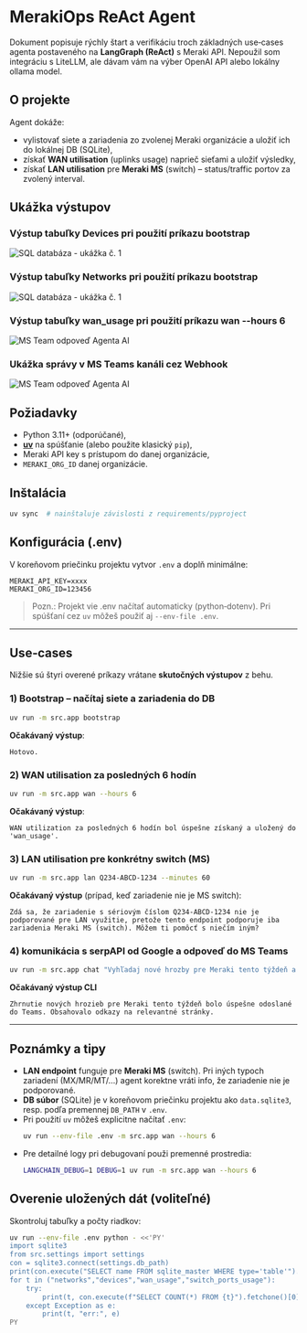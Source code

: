 # MerakiOps ReAct Agent

Dokument popisuje rýchly štart a verifikáciu troch základných use‑cases agenta postaveného na **LangGraph (ReAct)** s Meraki API. Nepoužil som integráciu s LiteLLM, ale dávam vám na výber OpenAI API alebo lokálny ollama model.

## O projekte

Agent dokáže:

- vylistovať siete a zariadenia zo zvolenej Meraki organizácie a uložiť ich do lokálnej DB (SQLite),
- získať **WAN utilisation** (uplinks usage) naprieč sieťami a uložiť výsledky,
- získať **LAN utilisation** pre **Meraki MS** (switch) – status/traffic portov za zvolený interval.

## Ukážka výstupov
### Výstup tabuľky Devices pri použití príkazu bootstrap
![SQL databáza - ukážka č. 1](výstupy/sqlite3-1.png)

### Výstup tabuľky Networks pri použití príkazu bootstrap
![SQL databáza - ukážka č. 1](výstupy/sqlite3-2.png)

### Výstup tabuľky wan_usage pri použití príkazu wan --hours 6
![MS Team odpoveď Agenta AI](výstupy/sqlite3-3.png)

### Ukážka správy v MS Teams kanáli cez Webhook
![MS Team odpoveď Agenta AI](výstupy/Teams.png)

## Požiadavky

- Python 3.11+ (odporúčané),
- [**uv**](https://docs.astral.sh/uv/) na spúšťanie (alebo použite klasický `pip`),
- Meraki API key s prístupom do danej organizácie,
- `MERAKI_ORG_ID` danej organizácie.

## Inštalácia

```bash
uv sync  # nainštaluje závislosti z requirements/pyproject
```

## Konfigurácia (.env)

V koreňovom priečinku projektu vytvor `.env` a doplň minimálne:

```
MERAKI_API_KEY=xxxx
MERAKI_ORG_ID=123456
```

> Pozn.: Projekt vie .env načítať automaticky (python‑dotenv). Pri spúšťaní cez `uv` môžeš použiť aj `--env-file .env`.

---

## Use‑cases

Nižšie sú štyri overené príkazy vrátane **skutočných výstupov** z behu.

### 1) Bootstrap – načítaj siete a zariadenia do DB

```bash
uv run -m src.app bootstrap
```

**Očakávaný výstup**:

```
Hotovo.
```

### 2) WAN utilisation za posledných 6 hodín

```bash
uv run -m src.app wan --hours 6
```

**Očakávaný výstup**:

```
WAN utilization za posledných 6 hodín bol úspešne získaný a uložený do 'wan_usage'.
```

### 3) LAN utilisation pre konkrétny switch (MS)

```bash
uv run -m src.app lan Q234-ABCD-1234 --minutes 60
```

**Očakávaný výstup** (prípad, keď zariadenie nie je MS switch):

```
Zdá sa, že zariadenie s sériovým číslom Q234-ABCD-1234 nie je podporované pre LAN využitie, pretože tento endpoint podporuje iba zariadenia Meraki MS (switch). Môžem ti pomôcť s niečím iným?
```
### 4) komunikácia s serpAPI od Google a odpoveď do MS Teams

```bash
uv run -m src.app chat "Vyhľadaj nové hrozby pre Meraki tento týždeň a pošli zhrnutie do Teams"
```
**Očakávaný výstup CLI**
```
Zhrnutie nových hrozieb pre Meraki tento týždeň bolo úspešne odoslané do Teams. Obsahovalo odkazy na relevantné stránky.
```

---

## Poznámky a tipy

- **LAN endpoint** funguje pre **Meraki MS** (switch). Pri iných typoch zariadení (MX/MR/MT/…) agent korektne vráti info, že zariadenie nie je podporované.
- **DB súbor** (SQLite) je v koreňovom priečinku projektu ako `data.sqlite3`, resp. podľa premennej `DB_PATH` v `.env`.
- Pri použití `uv` môžeš explicitne načítať `.env`:
  ```bash
  uv run --env-file .env -m src.app wan --hours 6
  ```
- Pre detailné logy pri debugovaní použi premenné prostredia:
  ```bash
  LANGCHAIN_DEBUG=1 DEBUG=1 uv run -m src.app wan --hours 6
  ```

## Overenie uložených dát (voliteľné)

Skontroluj tabuľky a počty riadkov:

```bash
uv run --env-file .env python - <<'PY'
import sqlite3
from src.settings import settings
con = sqlite3.connect(settings.db_path)
print(con.execute("SELECT name FROM sqlite_master WHERE type='table'").fetchall())
for t in ("networks","devices","wan_usage","switch_ports_usage"):
    try:
        print(t, con.execute(f"SELECT COUNT(*) FROM {t}").fetchone()[0])
    except Exception as e:
        print(t, "err:", e)
PY
```


